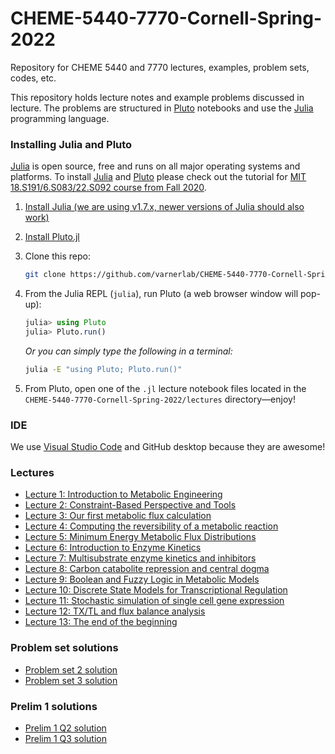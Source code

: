 # CHEME-5440-7770-Cornell-Spring-2022

Repository for CHEME 5440 and 7770 lectures, examples, problem sets, codes, etc.

This repository holds lecture notes and example problems discussed in lecture. The problems are structured in [Pluto](https://github.com/fonsp/Pluto.jl) notebooks and use the [Julia](https://julialang.org) programming language.

### Installing Julia and Pluto

[Julia](https://julialang.org) is open source, free and runs on all major operating systems and platforms. To install
[Julia](https://julialang.org) and [Pluto](https://github.com/fonsp/Pluto.jl) please check out the tutorial for
[MIT 18.S191/6.S083/22.S092 course from Fall 2020](https://computationalthinking.mit.edu/Fall20/installation/).

1. [Install Julia (we are using v1.7.x, newer versions of Julia should also work)](https://julialang.org/downloads/)
1. [Install Pluto.jl](https://github.com/fonsp/Pluto.jl#installation)
1. Clone this repo:

    ```bash
    git clone https://github.com/varnerlab/CHEME-5440-7770-Cornell-Spring-2022.git
    ```

1. From the Julia REPL (`julia`), run Pluto (a web browser window will pop-up):

    ```julia
    julia> using Pluto
    julia> Pluto.run()
    ```

    _Or you can simply type the following in a terminal:_

    ```bash
    julia -E "using Pluto; Pluto.run()"
    ```

1. From Pluto, open one of the `.jl` lecture notebook files located in the `CHEME-5440-7770-Cornell-Spring-2022/lectures` directory—enjoy!

### IDE

We use [Visual Studio Code](https://code.visualstudio.com) and GitHub desktop because they are awesome!

### Lectures

* [Lecture 1: Introduction to Metabolic Engineering](https://htmlview.glitch.me/?https://github.com/varnerlab/CHEME-5440-7770-Cornell-Spring-2022/blob/main/html/Lecture-1-5440-7770-S2022.jl.html)
* [Lecture 2: Constraint-Based Perspective and Tools](https://htmlview.glitch.me/?https://github.com/varnerlab/CHEME-5440-7770-Cornell-Spring-2022/blob/main/html/Lecture-2-5440-7770-S2022.jl.html)
* [Lecture 3: Our first metabolic flux calculation](https://htmlview.glitch.me/?https://github.com/varnerlab/CHEME-5440-7770-Cornell-Spring-2022/blob/main/html/Lecture-3-5440-7770-S2022.jl.html)
* [Lecture 4: Computing the reversibility of a metabolic reaction](https://htmlview.glitch.me/?https://github.com/varnerlab/CHEME-5440-7770-Cornell-Spring-2022/blob/main/html/Lecture-4-5440-7770-S2022.jl.html)
* [Lecture 5: Minimum Energy Metabolic Flux Distributions](https://htmlview.glitch.me/?https://github.com/varnerlab/CHEME-5440-7770-Cornell-Spring-2022/blob/main/html/Lecture-5-5440-7770-S2022.jl.html)
* [Lecture 6: Introduction to Enzyme Kinetics](https://htmlview.glitch.me/?https://github.com/varnerlab/CHEME-5440-7770-Cornell-Spring-2022/blob/main/html/Lecture-6-5440-7770-S2022.jl.html)
* [Lecture 7: Multisubstrate enzyme kinetics and inhibitors](https://htmlview.glitch.me/?https://github.com/varnerlab/CHEME-5440-7770-Cornell-Spring-2022/blob/main/html/Lecture-7-5440-7770-S2022.jl.html)
* [Lecture 8: Carbon catabolite repression and central dogma](https://htmlview.glitch.me/?https://github.com/varnerlab/CHEME-5440-7770-Cornell-Spring-2022/blob/main/html/Lecture-8-5440-7770-S2022.jl.html)
* [Lecture 9: Boolean and Fuzzy Logic in Metabolic Models](https://htmlview.glitch.me/?https://github.com/varnerlab/CHEME-5440-7770-Cornell-Spring-2022/blob/main/html/Lecture-9-5440-7770-S2022.jl.html)
* [Lecture 10: Discrete State Models for Transcriptional Regulation](https://htmlview.glitch.me/?https://github.com/varnerlab/CHEME-5440-7770-Cornell-Spring-2022/blob/main/html/Lecture-10-5440-7770-S2022.jl.html)
* [Lecture 11: Stochastic simulation of single cell gene expression](https://htmlview.glitch.me/?https://github.com/varnerlab/CHEME-5440-7770-Cornell-Spring-2022/blob/main/html/Lecture-11-5440-7770-S2022.jl.html)
* [Lecture 12: TX/TL and flux balance analysis](https://htmlview.glitch.me/?https://github.com/varnerlab/CHEME-5440-7770-Cornell-Spring-2022/blob/main/html/Lecture-12-5440-7770-S2022.jl.html)
* [Lecture 13: The end of the beginning](https://htmlview.glitch.me/?https://github.com/varnerlab/CHEME-5440-7770-Cornell-Spring-2022/blob/main/html/Lecture-13-5440-7770-S2022.jl.html)

### Problem set solutions

* [Problem set 2 solution](https://htmlview.glitch.me/?https://github.com/varnerlab/CHEME-5440-7770-Cornell-Spring-2022/blob/main/html/PS2-5440-7770-Soln.jl.html)
* [Problem set 3 solution](https://htmlview.glitch.me/?https://github.com/varnerlab/CHEME-5440-7770-Cornell-Spring-2022/blob/main/html/PS3-5440-7770-S2022-C2-Soln.jl.html)

### Prelim 1 solutions
* [Prelim 1 Q2 solution](https://htmlview.glitch.me/?https://github.com/varnerlab/CHEME-5440-7770-Cornell-Spring-2022/blob/main/prelim_1/html/P1-Q2-Soln-S2022.jl.html)
* [Prelim 1 Q3 solution](https://htmlview.glitch.me/?https://github.com/varnerlab/CHEME-5440-7770-Cornell-Spring-2022/blob/main/prelim_1/html/P1-Q3-Soln-S2022.jl.html)

